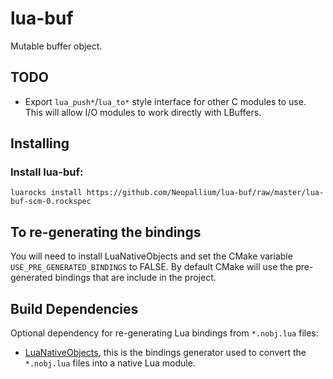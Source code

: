 lua-buf
=======

Mutable buffer object.

TODO
----

* Export `lua_push*`/`lua_to*` style interface for other C modules to use.  This will allow I/O modules to work directly with LBuffers.

Installing
----------

### Install lua-buf:

	luarocks install https://github.com/Neopallium/lua-buf/raw/master/lua-buf-scm-0.rockspec


To re-generating the bindings
-----------------------------

You will need to install LuaNativeObjects and set the CMake variable `USE_PRE_GENERATED_BINDINGS` to FALSE.
By default CMake will use the pre-generated bindings that are include in the project.

Build Dependencies
------------------

Optional dependency for re-generating Lua bindings from `*.nobj.lua` files:

* [LuaNativeObjects](https://github.com/Neopallium/LuaNativeObjects), this is the bindings generator used to convert the `*.nobj.lua` files into a native Lua module.

